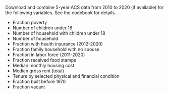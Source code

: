 Download and combine 5-year ACS data from 2010 to 2020 (if available) for the following variables. See the codebook for details.

- Fraction poverty
- Number of children under 18
- Number of household with children under 18
- Number of household
- Fraction with health insurance (2012-2020)
- Fraction family household with no spouse
- Fraction in labor force (2011-2020)
- Fraction received food stamps
- Median monthly housing cost
- Median gross rent (total)
- Tenure by selected physical and financial condition
- Fraction built before 1970
- Fraction vacant
